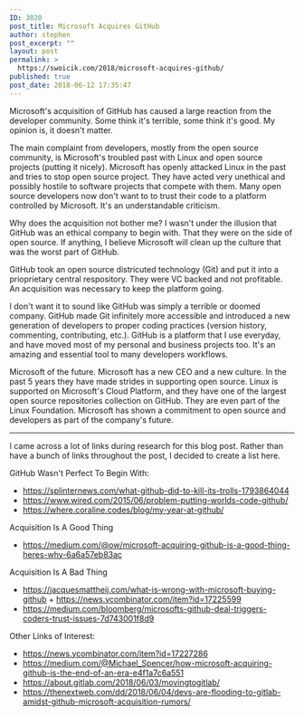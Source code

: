 ```yaml
---
ID: 3820
post_title: Microsoft Acquires GitHub
author: stephen
post_excerpt: ""
layout: post
permalink: >
  https://swoicik.com/2018/microsoft-acquires-github/
published: true
post_date: 2018-06-12 17:35:47
---
```

Microsoft's acquisition of GitHub has caused a large reaction from the developer community. Some think it's terrible, some think it's good. My opinion is, it doesn't matter.<span class="Apple-converted-space"> </span>

The main complaint from developers, mostly from the open source community, is Microsoft's troubled past with Linux and open source projects (putting it nicely). Microsoft has openly attacked Linux in the past and tries to stop open source project. They have acted very unethical and possibly hostile to software projects that compete with them. Many open source developers now don't want to to trust their code to a platform controlled by Microsoft. It's an understandable criticism.<span class="Apple-converted-space"> </span>

Why does the acquisition not bother me? I wasn't under the illusion that GitHub was an ethical company to begin with. That they were on the side of open source. If anything, I believe Microsoft will clean up the culture that was the worst part of GitHub.<span class="Apple-converted-space"> </span>

GitHub took an open source districuted technology (Git) and put it into a prioprietary central respository. They were VC backed and not profitable. An acquisition was necessary to keep the platform going.<span class="Apple-converted-space"> </span>

I don't want it to sound like GitHub was simply a terrible or doomed company. GitHub made Git infinitely more accessible and introduced a new generation of developers to proper coding practices (version history, commenting, contributing, etc.). GitHub is a platform that I use everyday, and have moved most of my personal and business projects too. It's an amazing and essential tool to many developers workflows.<span class="Apple-converted-space"> </span>

Microsoft of the future. Microsoft has a new CEO and a new culture. In the past 5 years they have made strides in supporting open source. Linux is supported on Microsoft's Cloud Platform, and they have one of the largest open source repositories collection on GitHub. They are even part of the Linux Foundation. Microsoft has shown a commitment to open source and developers as part of the company's future.<span class="Apple-converted-space"> </span>

<hr />

I came across a lot of links during research for this blog post. Rather than have a bunch of links throughout the post, I decided to create a list here.<span class="Apple-converted-space"> </span>

GitHub Wasn't Perfect To Begin With:
<ul>
 	<li><a href="https://splinternews.com/what-github-did-to-kill-its-trolls-1793864044">https://splinternews.com/what-github-did-to-kill-its-trolls-1793864044</a></li>
 	<li><a href="https://www.wired.com/2015/06/problem-putting-worlds-code-github/">https://www.wired.com/2015/06/problem-putting-worlds-code-github/</a></li>
 	<li><a href="https://where.coraline.codes/blog/my-year-at-github/">https://where.coraline.codes/blog/my-year-at-github/</a></li>
</ul>
Acquisition Is A Good Thing
<ul>
 	<li><a href="https://medium.com/@ow/microsoft-acquiring-github-is-a-good-thing-heres-why-6a6a57eb83ac">https://medium.com/@ow/microsoft-acquiring-github-is-a-good-thing-heres-why-6a6a57eb83ac</a></li>
</ul>
Acquisition Is A Bad Thing
<ul>
 	<li><a href="https://jacquesmattheij.com/what-is-wrong-with-microsoft-buying-github">https://jacquesmattheij.com/what-is-wrong-with-microsoft-buying-github</a> + <a href="https://news.ycombinator.com/item?id=17225599">https://news.ycombinator.com/item?id=17225599</a></li>
 	<li><a href="https://medium.com/bloomberg/microsofts-github-deal-triggers-coders-trust-issues-7d743001f8d9">https://medium.com/bloomberg/microsofts-github-deal-triggers-coders-trust-issues-7d743001f8d9</a></li>
</ul>
Other Links of Interest:
<ul>
 	<li><a href="https://news.ycombinator.com/item?id=17227286">https://news.ycombinator.com/item?id=17227286</a></li>
 	<li><a href="https://medium.com/@Michael_Spencer/how-microsoft-acquiring-github-is-the-end-of-an-era-e4f1a7c6a551">https://medium.com/@Michael_Spencer/how-microsoft-acquiring-github-is-the-end-of-an-era-e4f1a7c6a551</a></li>
 	<li><a href="https://about.gitlab.com/2018/06/03/movingtogitlab/">https://about.gitlab.com/2018/06/03/movingtogitlab/</a></li>
 	<li><a href="https://thenextweb.com/dd/2018/06/04/devs-are-flooding-to-gitlab-amidst-github-microsoft-acquisition-rumors/">https://thenextweb.com/dd/2018/06/04/devs-are-flooding-to-gitlab-amidst-github-microsoft-acquisition-rumors/</a></li>
</ul>